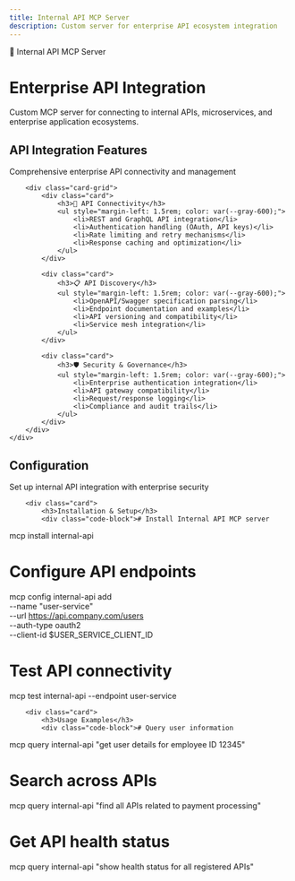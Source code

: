 ```yaml
---
title: Internal API MCP Server
description: Custom server for enterprise API ecosystem integration
---
```


<div class="hero">
    <div class="container">
        <div class="hero-badge">🔗 Internal API MCP Server</div>
        <h1>Enterprise API Integration</h1>
        <p>Custom MCP server for connecting to internal APIs, microservices, and enterprise application ecosystems.</p>
    </div>
</div>

<div class="section">
    <div class="container">
        <div class="section-title">
            <h2>API Integration Features</h2>
            <p>Comprehensive enterprise API connectivity and management</p>
        </div>
        
        <div class="card-grid">
            <div class="card">
                <h3>🔌 API Connectivity</h3>
                <ul style="margin-left: 1.5rem; color: var(--gray-600);">
                    <li>REST and GraphQL API integration</li>
                    <li>Authentication handling (OAuth, API keys)</li>
                    <li>Rate limiting and retry mechanisms</li>
                    <li>Response caching and optimization</li>
                </ul>
            </div>
            
            <div class="card">
                <h3>📋 API Discovery</h3>
                <ul style="margin-left: 1.5rem; color: var(--gray-600);">
                    <li>OpenAPI/Swagger specification parsing</li>
                    <li>Endpoint documentation and examples</li>
                    <li>API versioning and compatibility</li>
                    <li>Service mesh integration</li>
                </ul>
            </div>
            
            <div class="card">
                <h3>🛡️ Security & Governance</h3>
                <ul style="margin-left: 1.5rem; color: var(--gray-600);">
                    <li>Enterprise authentication integration</li>
                    <li>API gateway compatibility</li>
                    <li>Request/response logging</li>
                    <li>Compliance and audit trails</li>
                </ul>
            </div>
        </div>
    </div>
</div>

<div class="section section-alt">
    <div class="container">
        <div class="section-title">
            <h2>Configuration</h2>
            <p>Set up internal API integration with enterprise security</p>
        </div>
        
        <div class="card">
            <h3>Installation & Setup</h3>
            <div class="code-block"># Install Internal API MCP server
mcp install internal-api

# Configure API endpoints
mcp config internal-api add \
  --name "user-service" \
  --url https://api.company.com/users \
  --auth-type oauth2 \
  --client-id $USER_SERVICE_CLIENT_ID

# Test API connectivity
mcp test internal-api --endpoint user-service</div>
        </div>
        
        <div class="card">
            <h3>Usage Examples</h3>
            <div class="code-block"># Query user information
mcp query internal-api "get user details for employee ID 12345"

# Search across APIs
mcp query internal-api "find all APIs related to payment processing"

# Get API health status
mcp query internal-api "show health status for all registered APIs"</div>
        </div>
    </div>
</div>